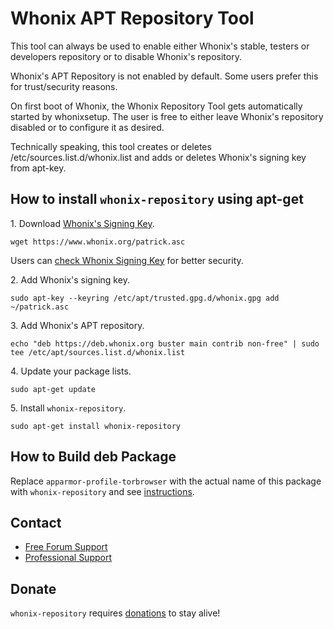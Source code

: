 # Whonix APT Repository Tool #

This tool can always be used to enable either Whonix's stable, testers or
developers repository or to disable Whonix's repository.

Whonix's APT Repository is not enabled by default. Some users prefer this for
trust/security reasons.

On first boot of Whonix, the Whonix Repository Tool gets automatically started
by whonixsetup. The user is free to either leave Whonix's repository disabled
or to configure it as desired.

Technically speaking, this tool creates or deletes
/etc/sources.list.d/whonix.list and adds or deletes Whonix's signing key from
apt-key.
## How to install `whonix-repository` using apt-get ##

1\. Download [Whonix's Signing Key]().

```
wget https://www.whonix.org/patrick.asc
```

Users can [check Whonix Signing Key](https://www.whonix.org/wiki/Whonix_Signing_Key) for better security.

2\. Add Whonix's signing key.

```
sudo apt-key --keyring /etc/apt/trusted.gpg.d/whonix.gpg add ~/patrick.asc
```

3\. Add Whonix's APT repository.

```
echo "deb https://deb.whonix.org buster main contrib non-free" | sudo tee /etc/apt/sources.list.d/whonix.list
```

4\. Update your package lists.

```
sudo apt-get update
```

5\. Install `whonix-repository`.

```
sudo apt-get install whonix-repository
```

## How to Build deb Package ##

Replace `apparmor-profile-torbrowser` with the actual name of this package with `whonix-repository` and see [instructions](https://www.whonix.org/wiki/Dev/Build_Documentation/apparmor-profile-torbrowser).

## Contact ##

* [Free Forum Support](https://forums.whonix.org)
* [Professional Support](https://www.whonix.org/wiki/Professional_Support)

## Donate ##

`whonix-repository` requires [donations](https://www.whonix.org/wiki/Donate) to stay alive!
